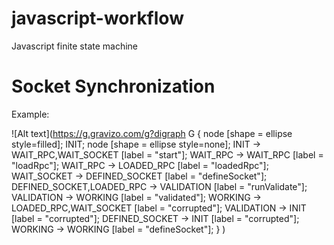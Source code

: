 # javascript-workflow
Javascript finite state machine 

# Socket Synchronization

Example:

![Alt text](https://g.gravizo.com/g?digraph G {
  node [shape = ellipse style=filled]; INIT;
  node [shape = ellipse style=none]; 
  INIT -> WAIT_RPC,WAIT_SOCKET [label = "start"];
  WAIT_RPC -> WAIT_RPC [label = "loadRpc"];
  WAIT_RPC -> LOADED_RPC [label = "loadedRpc"];
  WAIT_SOCKET -> DEFINED_SOCKET [label = "defineSocket"];
  DEFINED_SOCKET,LOADED_RPC -> VALIDATION [label = "runValidate"];
  VALIDATION -> WORKING [label = "validated"];
  WORKING -> LOADED_RPC,WAIT_SOCKET [label = "corrupted"];
  VALIDATION -> INIT [label = "corrupted"];
  DEFINED_SOCKET -> INIT [label = "corrupted"];
  WORKING -> WORKING [label = "defineSocket"];
}
)

